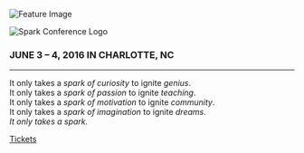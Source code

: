 ![Feature Image](/Images/1-Feature.jpg)

![Spark Conference Logo](/Images/1-Logo.png)

### JUNE 3 &ndash; 4, 2016 IN CHARLOTTE, NC

---

It only takes a *spark of curiosity* to ignite *genius*.<br />
It only takes a *spark of passion* to ignite *teaching*.<br />
It only takes a *spark of motivation* to ignite *community*.<br />
It only takes a *spark of imagination* to ignite *dreams*.<br />
*It only takes a spark.*

[Tickets](/tickets)